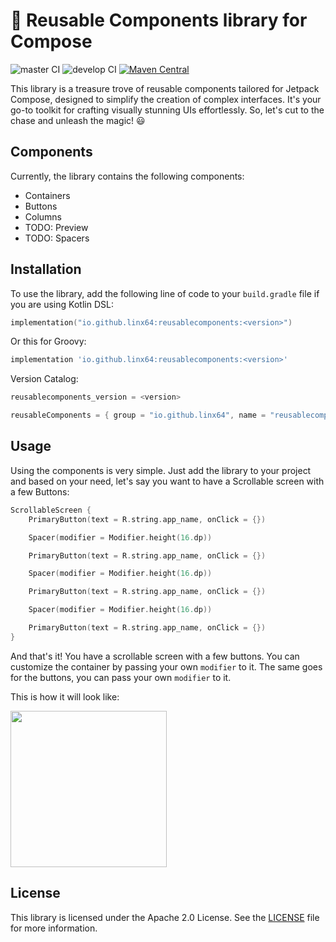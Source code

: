 # 📘 Reusable Components library for Compose

![master CI](https://github.com/LinX64/Reusable/actions/workflows/publish.yaml/badge.svg)
![develop CI](https://github.com/LinX64/Reusable/actions/workflows/ci.yaml/badge.svg)
[![Maven Central](https://img.shields.io/maven-central/v/io.github.linx64/reusablecomponents.svg)](https://central.sonatype.com/artifact/io.github.linx64/reusablecomponents/overview)

This library is a treasure trove of reusable components tailored for Jetpack Compose, designed to
simplify the creation of complex interfaces. It's your go-to toolkit for crafting visually stunning
UIs effortlessly. So, let's cut to the chase and unleash the magic! 😃

## Components

Currently, the library contains the following components:

- Containers
- Buttons
- Columns
- TODO: Preview
- TODO: Spacers

## Installation

To use the library, add the following line of code to your `build.gradle` file if you are using
Kotlin DSL:

```Kotlin
implementation("io.github.linx64:reusablecomponents:<version>")
```

Or this for Groovy:

```Groovy
implementation 'io.github.linx64:reusablecomponents:<version>'
```

Version Catalog:

```Kotlin
reusablecomponents_version = <version>

reusableComponents = { group = "io.github.linx64", name = "reusablecomponents", version.ref = "reuseableComponents" }
```

## Usage

Using the components is very simple. Just add the library to your project and based on your need,
let's say you want to have a Scrollable screen with a few Buttons:

```kotlin
ScrollableScreen {
    PrimaryButton(text = R.string.app_name, onClick = {})

    Spacer(modifier = Modifier.height(16.dp))

    PrimaryButton(text = R.string.app_name, onClick = {})

    Spacer(modifier = Modifier.height(16.dp))

    PrimaryButton(text = R.string.app_name, onClick = {})

    Spacer(modifier = Modifier.height(16.dp))

    PrimaryButton(text = R.string.app_name, onClick = {})
}
```

And that's it! You have a scrollable screen with a few buttons. You can customize the container by
passing your own `modifier` to it. The same goes for the buttons, you can pass your own `modifier`
to it.

This is how it will look like:

<img src="https://i.imgur.com/9AfnPTk.png" width="250" />

## License

This library is licensed under the Apache 2.0 License. See the [LICENSE](LICENSE) file for more
information.
